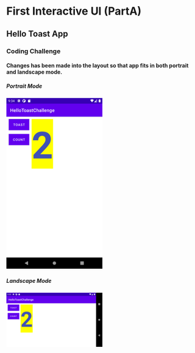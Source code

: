 # First Interactive UI (PartA)
## Hello Toast App
### Coding Challenge
#### Changes has been made into the layout so that app fits in both portrait and landscape mode.
##### Portrait Mode
<img width="50%" src="screenshots/screenshot10.png"> 

##### Landscape Mode
<img width="50%" src="screenshots/screenshot11.png"> 
